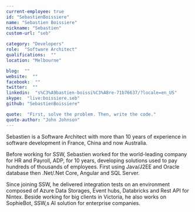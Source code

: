 ```yaml
---
current-employee: true
id: "SebastienBoissiere"
name: "Sebastien Boissiere"
nickname: "Sebastien"
custom-url: "seb"

category: "Developers"
role:  "Software Architect"
qualifications:  ""
location: "Melbourne"

blog:  ""
website:  ""
facebook:  ""
twitter:  ""
linkedin:  "s%C3%A9bastien-boissi%C3%A8re-71b76637/?locale=en_US"
skype:  "live:boissiere.seb"
github: "SebastienBoissiere"

quote:  "First, solve the problem. Then, write the code."
quote-author: "John Johnson"
---
```


Sebastien is a Software Architect with more than 10 years of experience in software development in France, China and now Australia. 

Before working for SSW, Sebastien worked for the world-leading company for HR and Payroll, ADP, for 10 years, developing solutions used to pay hundreds of thousands of employees. First using Java/J2EE and Oracle database then .Net/.Net Core, Angular and SQL Server.

Since joining SSW, he delivered integration tests on an environment composed of Azure Data Storages, Event hubs, Databricks and Rest API for Nintex. Beside working for big clients in Victoria, he also works on SophieBot, SSW,s AI solution for enterprise companies. 
